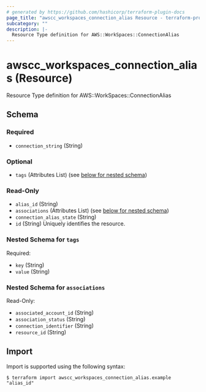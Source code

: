 ```yaml
---
# generated by https://github.com/hashicorp/terraform-plugin-docs
page_title: "awscc_workspaces_connection_alias Resource - terraform-provider-awscc"
subcategory: ""
description: |-
  Resource Type definition for AWS::WorkSpaces::ConnectionAlias
---
```


# awscc_workspaces_connection_alias (Resource)

Resource Type definition for AWS::WorkSpaces::ConnectionAlias



<!-- schema generated by tfplugindocs -->
## Schema

### Required

- `connection_string` (String)

### Optional

- `tags` (Attributes List) (see [below for nested schema](#nestedatt--tags))

### Read-Only

- `alias_id` (String)
- `associations` (Attributes List) (see [below for nested schema](#nestedatt--associations))
- `connection_alias_state` (String)
- `id` (String) Uniquely identifies the resource.

<a id="nestedatt--tags"></a>
### Nested Schema for `tags`

Required:

- `key` (String)
- `value` (String)


<a id="nestedatt--associations"></a>
### Nested Schema for `associations`

Read-Only:

- `associated_account_id` (String)
- `association_status` (String)
- `connection_identifier` (String)
- `resource_id` (String)

## Import

Import is supported using the following syntax:

```shell
$ terraform import awscc_workspaces_connection_alias.example "alias_id"
```

